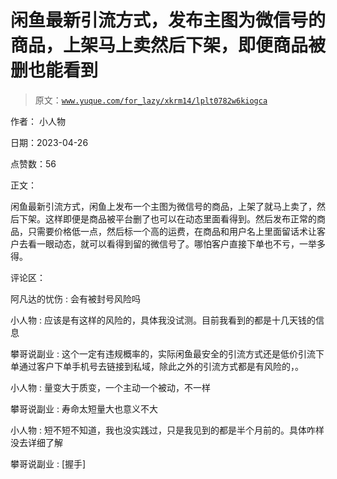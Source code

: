 # 闲鱼最新引流方式，发布主图为微信号的商品，上架马上卖然后下架，即便商品被删也能看到

> 原文：[`www.yuque.com/for_lazy/xkrm14/lplt0782w6kiogca`](https://www.yuque.com/for_lazy/xkrm14/lplt0782w6kiogca)

作者： 小人物

日期：2023-04-26

点赞数：56

正文：

闲鱼最新引流方式，闲鱼上发布一个主图为微信号的商品，上架了就马上卖了，然后下架。这样即便是商品被平台删了也可以在动态里面看得到。然后发布正常的商品，只需要价格低一点，然后标一个高的运费，在商品和用户名上里面留话术让客户去看一眼动态，就可以看得到留的微信号了。哪怕客户直接下单也不亏，一举多得。

评论区：

阿凡达的忧伤 : 会有被封号风险吗

小人物 : 应该是有这样的风险的，具体我没试测。目前我看到的都是十几天钱的信息

攀哥说副业 : 这个一定有违规概率的，实际闲鱼最安全的引流方式还是低价引流下单通过客户下单手机号去链接到私域，除此之外的引流方式都是有风险的，。

小人物 : 量变大于质变，一个主动一个被动，不一样

攀哥说副业 : 寿命太短量大也意义不大

小人物 : 短不短不知道，我也没实践过，只是我见到的都是半个月前的。具体咋样没去详细了解

攀哥说副业 : [握手]

